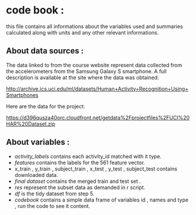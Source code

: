 # code book : 

this file contains all informations about the variables used and summaries
calculated along with units and any other relevant informations.

## About data sources : 
The data linked to from the course website represent data collected from the accelerometers from the Samsung Galaxy S smartphone. A full description is available at the site where the data was obtained:

http://archive.ics.uci.edu/ml/datasets/Human+Activity+Recognition+Using+Smartphones 

Here are the data for the project:

 https://d396qusza40orc.cloudfront.net/getdata%2Fprojectfiles%2FUCI%20HAR%20Dataset.zip  
 
 
## About variables : 

* *activity_labels* contains each activity_id matched with it type.
* *features* contains the labels for the 561 feature vector.
* x_train , y_train , subject_train , x_test , y_test , subject_test contains downloaded data.
* *final dataset* contains the merged train and test set .
* *res* represent the subset data as demanded in r script.
* *df* is the tidy dataset from step 5.
* *codebook* contains a simple data frame of variables id , names and type , run the code to see it content.